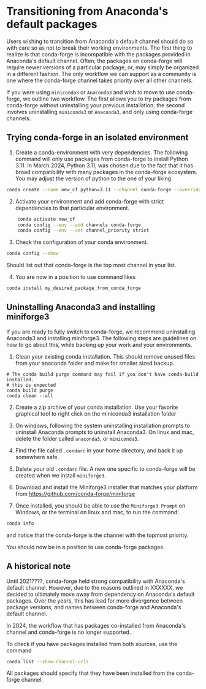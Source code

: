 # Transitioning from Anaconda's default packages

Users wishing to transition from Anaconda's default channel should do so with
care so as not to break their working environments. The first thing to realize
is that conda-forge is incompatible with the packages provided in Anaconda's
default channel. Often, the packages on conda-forge will require newer versions
of a particular package, or, may simply be organized in a different fashion.
The only workflow we can support as a community is one where the conda-forge
channel takes priority over all other channels.

If you were using `miniconda3` or `Anaconda3` and wish to move to use
conda-forge, we outline two workflow. The first allows you to try packages from
conda-forge without uninstalling your previous installation, the second
involves uninstalling `miniconda3` or `Anaconda3`, and only using conda-forge
channels.

## Trying conda-forge in an isolated environment

1. Create a conda-environment with very dependencies. The following command
   will only use packages from conda-forge to install Python 3.11. In March
   2024, Python 3.11, was chosen due to the fact that it has broad
   compatibility with many packages in the conda-forge ecosystem.
   You may adjust the version of python to the one of your liking.

```bash
conda create --name new_cf python=3.11 --channel conda-forge --override-channels
```

2. Activate your environment and add conda-forge with strict dependencies to
   that particular environment.

```bash
    conda activate new_cf
    conda config --env --add channels conda-forge
    conda config --env --set channel_priority strict
```

3. Check the configuration of your conda environment.

```bash
conda config --show
```

   Should list out that conda-forge is the top most channel in your list.

4. You are now in a position to use command likes

```bash
conda install my_desired_package_from_conda_forge
```

## Uninstalling Anaconda3 and installing miniforge3

If you are ready to fully switch to conda-forge, we recommend uninstalling
Anaconda3 and installing miniforge3. The following steps are guidelines on how
to go about this, while backing up your work and your environments.

1. Clean your existing conda installation. This should remove unused files from
   your anaconda folder and make for smaller sized backup.

```
# The conda build purge command may fail if you don't have conda-build installed.
# this is expected
conda build purge
conda clean --all
```

2. Create a zip archive of your conda installation. Use your favorite graphical tool
   to right click on the miniconda3 installation folder

3. On windows, following the system uninstalling installation prompts to
   uninstall Anaconda prompts to uninstall Anaconda3. On linux and mac, delete
   the folder called `anaconda3`, or `miniconda3`.

4. Find the file called `.condarc` in your home directory, and back it up somewhere safe.

5. Delete your old `.condarc` file. A new one specific to conda-forge will be
   created when we install `miniforge3`.

6. Download and install the Miniforge3 installer that matches your platform from
   https://github.com/conda-forge/miniforge

7. Once installed, you should be able to use the `Miniforge3 Prompt` on
   Windows, or the terminal on linux and mac, to run the command:

```bash
conda info
```

   and notice that the conda-forge is the channel with the topmost priority.


You should now be in a position to use conda-forge packages.

## A historical note

Until 2021????, conda-forge held strong compatibility with Anaconda's default
channel. However, due to the reasons outlined in XXXXXX, we decided to
ultimately move away from dependency on Anaconda's default packages. Over the
years, this has lead for more divergence between package versions, and names
between conda-forge and Anaconda's default channel.

In 2024, the workflow that has packages co-installed from Anaconda's channel and
conda-forge is no longer supported.

To check if you have packages installed from both sources, use the command

```bash
conda list --show-channel-urls
```

All packages should specify that they have been installed from the conda-forge
channel.

